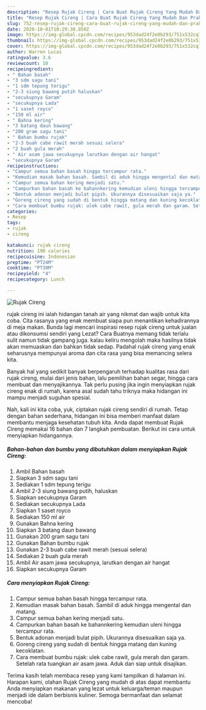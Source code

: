 ```yaml
---
description: "Resep Rujak Cireng | Cara Buat Rujak Cireng Yang Mudah Dan Praktis"
title: "Resep Rujak Cireng | Cara Buat Rujak Cireng Yang Mudah Dan Praktis"
slug: 752-resep-rujak-cireng-cara-buat-rujak-cireng-yang-mudah-dan-praktis
date: 2020-10-01T10:29:30.850Z
image: https://img-global.cpcdn.com/recipes/953dad24f2e0b293/751x532cq70/rujak-cireng-foto-resep-utama.jpg
thumbnail: https://img-global.cpcdn.com/recipes/953dad24f2e0b293/751x532cq70/rujak-cireng-foto-resep-utama.jpg
cover: https://img-global.cpcdn.com/recipes/953dad24f2e0b293/751x532cq70/rujak-cireng-foto-resep-utama.jpg
author: Warren Lucas
ratingvalue: 3.6
reviewcount: 10
recipeingredient:
- " Bahan basah"
- "3 sdm sagu tani"
- "1 sdm tepung terigu"
- "2-3 siung bawang putih haluskan"
- "secukupnya Garam"
- "secukupnya Lada"
- "1 saset royco"
- "150 ml air"
- " Bahna kering"
- "3 batang daun bawang"
- "200 gram sagu tani"
- " Bahan bumbu rujak"
- "2-3 buah cabe rawit merah sesuai selera"
- "2 buah gula merah"
- " Air asam jawa secukupnya larutkan dengan air hangat"
- "secukupnya Garam"
recipeinstructions:
- "Campur semua bahan basah hingga tercampur rata."
- "Kemudian masak bahan basah. Sambil di aduk hingga mengental dan matang."
- "Campur semua bahan kering menjadi satu."
- "Campurkan bahan basah ke bahannkering kemudian uleni hingga tercampur rata."
- "Bentuk adonan menjadi bulat pipih. Ukurannya disesuaikan saja ya."
- "Goreng cireng yang sudah di bentuk hingga matang dan kuning kecoklatan."
- "Cara membuat bumbu rujak: ulek cabe rawit, gula merah dan garam. Setelah rata tuangkan air asam jawa. Aduk dan siap untuk disajikan."
categories:
- Resep
tags:
- rujak
- cireng

katakunci: rujak cireng 
nutrition: 190 calories
recipecuisine: Indonesian
preptime: "PT24M"
cooktime: "PT30M"
recipeyield: "4"
recipecategory: Lunch

---
```



![Rujak Cireng](https://img-global.cpcdn.com/recipes/953dad24f2e0b293/751x532cq70/rujak-cireng-foto-resep-utama.jpg)


rujak cireng ini ialah hidangan tanah air yang nikmat dan wajib untuk kita coba. Cita rasanya yang enak membuat siapa pun menantikan kehadirannya di meja makan.
Bunda lagi mencari inspirasi resep rujak cireng untuk jualan atau dikonsumsi sendiri yang Lezat? Cara Buatnya memang tidak terlalu sulit namun tidak gampang juga. kalau keliru mengolah maka hasilnya tidak akan memuaskan dan bahkan tidak sedap. Padahal rujak cireng yang enak seharusnya mempunyai aroma dan cita rasa yang bisa memancing selera kita.

Banyak hal yang sedikit banyak berpengaruh terhadap kualitas rasa dari rujak cireng, mulai dari jenis bahan, lalu pemilihan bahan segar, hingga cara membuat dan menyajikannya. Tak perlu pusing jika ingin menyiapkan rujak cireng enak di rumah, karena asal sudah tahu triknya maka hidangan ini mampu menjadi suguhan spesial.




Nah, kali ini kita coba, yuk, ciptakan rujak cireng sendiri di rumah. Tetap dengan bahan sederhana, hidangan ini bisa memberi manfaat dalam membantu menjaga kesehatan tubuh kita. Anda dapat membuat Rujak Cireng memakai 16 bahan dan 7 langkah pembuatan. Berikut ini cara untuk menyiapkan hidangannya.

<!--inarticleads1-->

##### Bahan-bahan dan bumbu yang dibutuhkan dalam menyiapkan Rujak Cireng:

1. Ambil  Bahan basah
1. Siapkan 3 sdm sagu tani
1. Sediakan 1 sdm tepung terigu
1. Ambil 2-3 siung bawang putih, haluskan
1. Siapkan secukupnya Garam
1. Sediakan secukupnya Lada
1. Siapkan 1 saset royco
1. Sediakan 150 ml air
1. Gunakan  Bahna kering
1. Siapkan 3 batang daun bawang
1. Gunakan 200 gram sagu tani
1. Gunakan  Bahan bumbu rujak
1. Gunakan 2-3 buah cabe rawit merah (sesuai selera)
1. Sediakan 2 buah gula merah
1. Ambil  Air asam jawa secukupnya, larutkan dengan air hangat
1. Siapkan secukupnya Garam




<!--inarticleads2-->

##### Cara menyiapkan Rujak Cireng:

1. Campur semua bahan basah hingga tercampur rata.
1. Kemudian masak bahan basah. Sambil di aduk hingga mengental dan matang.
1. Campur semua bahan kering menjadi satu.
1. Campurkan bahan basah ke bahannkering kemudian uleni hingga tercampur rata.
1. Bentuk adonan menjadi bulat pipih. Ukurannya disesuaikan saja ya.
1. Goreng cireng yang sudah di bentuk hingga matang dan kuning kecoklatan.
1. Cara membuat bumbu rujak: ulek cabe rawit, gula merah dan garam. Setelah rata tuangkan air asam jawa. Aduk dan siap untuk disajikan.




Terima kasih telah membaca resep yang kami tampilkan di halaman ini. Harapan kami, olahan Rujak Cireng yang mudah di atas dapat membantu Anda menyiapkan makanan yang lezat untuk keluarga/teman maupun menjadi ide dalam berbisnis kuliner. Semoga bermanfaat dan selamat mencoba!
